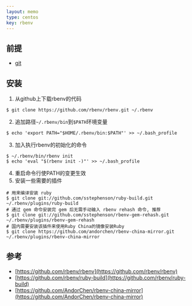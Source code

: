 ```yaml
---
layout: memo
type: centos
key: rbenv
---
```


## 前提
- [git](/memo/centos/github)

## 安装
1. 从github上下载rbenv的代码
```shell
$ git clone https://github.com/rbenv/rbenv.git ~/.rbenv
```
2. 追加路径`~/.rbenv/bin`到`$PATH`环境变量
```shell
$ echo 'export PATH="$HOME/.rbenv/bin:$PATH"' >> ~/.bash_profile
```
3. 加入执行rbenv的初始化的命令
```shell
$ ~/.rbenv/bin/rbenv init
$ echo 'eval "$(rbenv init -)"' >> ~/.bash_profile
```
4. 重启命令行使PATH的变更生效
5. 安装一些需要的插件
```shell
# 用来编译安装 ruby
$ git clone git://github.com/sstephenson/ruby-build.git ~/.rbenv/plugins/ruby-build
# 通过 gem 命令安装完 gem 后无需手动输入 rbenv rehash 命令, 推荐
$ git clone git://github.com/sstephenson/rbenv-gem-rehash.git ~/.rbenv/plugins/rbenv-gem-rehash
# 国内需要安装该插件来使用Ruby China的镜像安装Ruby
$ git clone https://github.com/andorchen/rbenv-china-mirror.git ~/.rbenv/plugins/rbenv-china-mirror
```

## 参考
- [https://github.com/rbenv/rbenv](https://github.com/rbenv/rbenv)
- [https://github.com/rbenv/ruby-build](https://github.com/rbenv/ruby-build)
- [https://github.com/AndorChen/rbenv-china-mirror](https://github.com/AndorChen/rbenv-china-mirror)
